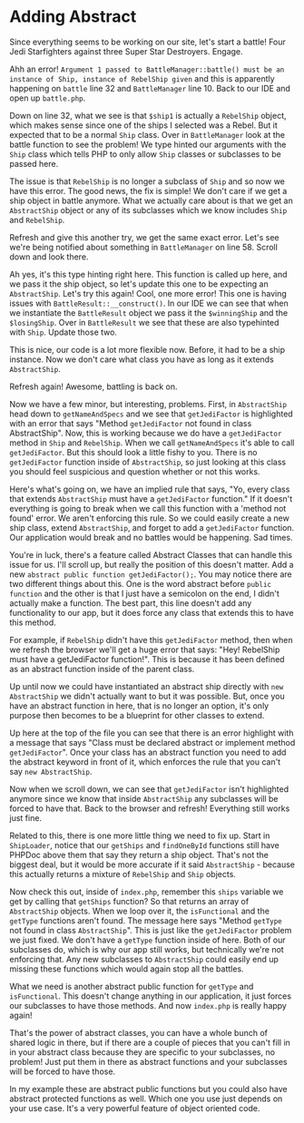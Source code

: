 # Adding Abstract

 Since everything seems to be working on our site, let's start a battle!
 Four Jedi Starfighters against three Super Star Destroyers. Engage.
 
 Ahh an error! `Argument 1 passed to BattleManager::battle() must be an instance of Ship, instance of RebelShip given` 
 and this is apparently happening on `battle` line 32 and `BattleManager` 
 line 10. Back to our IDE and open up `battle.php`. 
 
 Down on line 32, what we see is that `$ship1` is actually a `RebelShip`
 object, which makes sense since one of the ships I selected was a Rebel. But
 it expected that to be a normal `Ship` class. Over in `BattleManager` look
 at the battle function to see the problem! We type hinted our arguments with the
 `Ship` class which tells PHP to only allow `Ship` classes or subclasses to be
 passed here. 
 
 The issue is that `RebelShip` is no longer a subclass of `Ship` and so now we have this
 error. The good news, the fix is simple! We don't care if we get a ship object in battle anymore.
 What we actually care about is that we get an `AbstractShip` object or any of its subclasses
 which we know includes `Ship` and `RebelShip`. 

 Refresh and give this another try, we get the same exact error. Let's see we're being
 notified about something in `BattleManager` on line 58. Scroll down and look there.
 
 Ah yes, it's this type hinting right here. This function is called up here, and we pass it the
 ship object, so let's update this one to be expecting an `AbstractShip`. Let's try this again!
 Cool, one more error! This one is having issues with `BattleResult::__construct()`. In our IDE
 we can see that when we instantiate the `BattleResult` object we pass it the `$winningShip` and
 the `$losingShip`. Over in `BattleResult` we see that these are also typehinted with `Ship`. 
 Update those two. 
 
 This is nice, our code is a lot more flexible now.  Before, it had to be a ship instance. Now
 we don't care what class you have as long as it extends `AbstractShip`. 
 
 Refresh again! Awesome, battling is back on.
 
 Now we have a few minor, but interesting, problems. First, in `AbstractShip` head down to
 `getNameAndSpecs` and we see that `getJediFactor` is highlighted with an error that says
 "Method `getJediFactor` not found in class AbstractShip". Now, this is working because we do have
 a `getJediFactor` method in `Ship` and `RebelShip`. When we call `getNameAndSpecs` it's able to 
 call `getJediFactor`. But this should look a little fishy to you. There is no `getJediFactor` 
 function inside of `AbstractShip`, so just looking at this class you should feel suspicious and 
 question whether or not this works. 
 
 Here's what's going on, we have an implied rule that says, "Yo, every class that extends `AbstractShip`
 must have a `getJediFactor` function." If it doesn't everything is going to break when we call this
 function with a 'method not found' error. We aren't enforcing this rule. So we could easily create a new 
 ship class, extend `AbstractShip`, and forget to add a `getJediFactor` function. Our application would 
 break and no battles would be happening. Sad times. 
 
 You're in luck, there's a feature called Abstract Classes that can handle this issue for us. I'll scroll
 up, but really the position of this doesn't matter. Add a new `abstract public function getJediFactor();`.
 You may notice there are two different things about this. One is the word abstract before `public function`
 and the other is that I just have a semicolon on the end, I didn't actually make a function. The best part, 
 this line doesn't add any functionality to our app, but it does force any class that extends this
 to have this method. 
 
 For example, if `RebelShip` didn't have this `getJediFactor` method, then when we refresh the browser
 we'll get a huge error that says: "Hey! RebelShip must have a getJediFactor function!". This is because 
 it has been defined as an abstract function inside of the parent class.
 
 Up until now we could have instantiated an abstract ship directly with `new AbstractShip` we didn't
 actually want to but it was possible. But, once you have an abstract function in here, that is no longer 
 an option, it's only purpose then becomes to be a blueprint for other classes to extend.
 
 Up here at the top of the file you can see that there is an error highlight with a message that says
 "Class must be declared abstract or implement method `getJediFactor`". Once your class has an
 abstract function you need to add the abstract keyword in front of it, which enforces the rule that
 you can't say `new AbstractShip`. 
 
 Now when we scroll down, we can see that `getJediFactor` isn't highlighted anymore since we know that
 inside `AbstractShip` any subclasses will be forced to have that. Back to the browser and refresh! 
 Everything still works just fine.
 
 Related to this, there is one more little thing we need to fix up. Start in `ShipLoader`, notice that our
 `getShips` and `findOneById` functions still have PHPDoc above them that say they return a ship object.
 That's not the biggest deal, but it would be more accurate if it said `AbstractShip` - because this actually
 returns a mixture of `RebelShip` and `Ship` objects.
 
 Now check this out, inside of `index.php`, remember this `ships` variable we get by calling that `getShips` 
 function? So that returns an array of `AbstractShip` objects. When we loop over it, the `isFunctional` and 
 the `getType` functions aren't found. The message here says "Method `getType` not found in class `AbstractShip`".
 This is just like the `getJediFactor` problem we just fixed. We don't have a `getType` function inside of here.
 Both of our subclasses do, which is why our app still works, but technically we're not enforcing that. Any new
 subclasses to `AbstractShip` could easily end up missing these functions which would again stop all the battles.
 
 What we need is another abstract public function for `getType` and `isFunctional`. This doesn't change anything
 in our application, it just forces our subclasses to have those methods. And now `index.php` is really happy again!
 
 That's the power of abstract classes, you can have a whole bunch of shared logic in there, but if there are a
 couple of pieces that you can't fill in in your abstract class because they are specific to your subclasses,
 no problem! Just put them in there as abstract functions and your subclasses will be forced to have those.
 
 In my example these are abstract public functions but you could also have abstract protected functions as well.
 Which one you use just depends on your use case. It's a very powerful feature of object oriented code.
